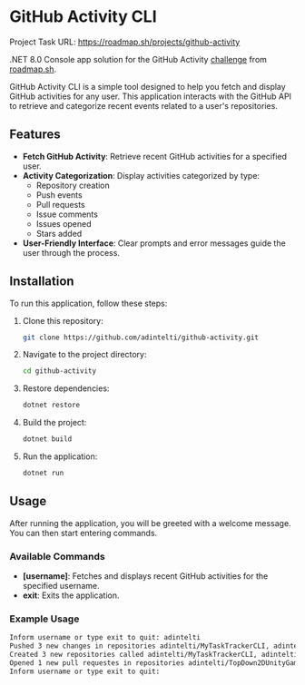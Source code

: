 # GitHub Activity CLI

Project Task URL: https://roadmap.sh/projects/github-activity

.NET 8.0 Console app solution for the GitHub Activity [challenge](https://roadmap.sh/projects/github-user-activity) from [roadmap.sh](https://roadmap.sh/).

GitHub Activity CLI is a simple tool designed to help you fetch and display GitHub activities for any user. This application interacts with the GitHub API to retrieve and categorize recent events related to a user's repositories.

## Features

- **Fetch GitHub Activity**: Retrieve recent GitHub activities for a specified user.
- **Activity Categorization**: Display activities categorized by type:
  - Repository creation
  - Push events
  - Pull requests
  - Issue comments
  - Issues opened
  - Stars added
- **User-Friendly Interface**: Clear prompts and error messages guide the user through the process.

## Installation

To run this application, follow these steps:

1. Clone this repository:
    ```bash
    git clone https://github.com/adintelti/github-activity.git
    ```

2. Navigate to the project directory:
    ```bash
    cd github-activity
    ```

3. Restore dependencies:
    ```bash
    dotnet restore
    ```

4. Build the project:
    ```bash
    dotnet build
    ```

5. Run the application:
    ```bash
    dotnet run
    ```

## Usage

After running the application, you will be greeted with a welcome message. You can then start entering commands.

### Available Commands

- **[username]**: Fetches and displays recent GitHub activities for the specified username.
- **exit**: Exits the application.

### Example Usage

```bash
Inform username or type exit to quit: adintelti
Pushed 3 new changes in repositories adintelti/MyTaskTrackerCLI, adintelti/MensageriaLoja, & adintelti/TopDown2DUnityGame
Created 3 new repositories called adintelti/MyTaskTrackerCLI, adintelti/MensageriaLoja, & adintelti/TopDown2DUnityGame
Opened 1 new pull requestes in repositories adintelti/TopDown2DUnityGame
Inform username or type exit to quit:

